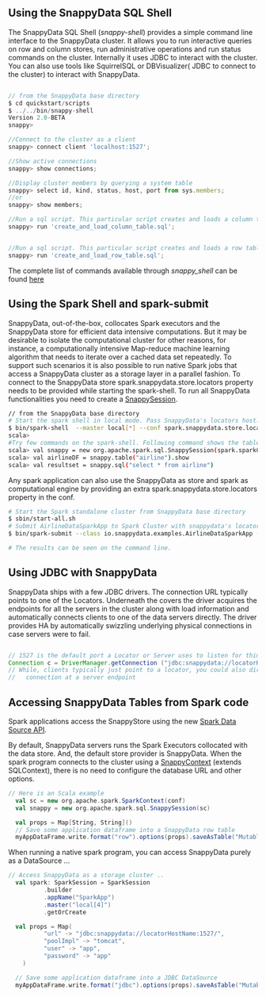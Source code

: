 ## Using the SnappyData SQL Shell

The SnappyData SQL Shell (_snappy-shell_) provides a simple command line interface to the SnappyData cluster. It allows you to run interactive queries on row and column stores, run administrative operations and run status commands on the cluster. Internally it uses JDBC to interact with the cluster. You can also use tools like SquirrelSQL or DBVisualizer( JDBC to connect to the cluster) to interact with SnappyData.

<!--using javascript as the code language here... should this be sql?-->
```javascript

// from the SnappyData base directory  
$ cd quickstart/scripts  
$ ../../bin/snappy-shell  
Version 2.0-BETA
snappy> 

//Connect to the cluster as a client  
snappy> connect client 'localhost:1527';

//Show active connections  
snappy> show connections;

//Display cluster members by querying a system table  
snappy> select id, kind, status, host, port from sys.members;
//or
snappy> show members;

//Run a sql script. This particular script creates and loads a column table in the default schema  
snappy> run 'create_and_load_column_table.sql';


//Run a sql script. This particular script creates and loads a row table in the default schema  
snappy> run 'create_and_load_row_table.sql';
```

The complete list of commands available through _snappy_shell_ can be found [here](http://gemfirexd.docs.pivotal.io/docs-gemfirexd/reference/gfxd_commands/gfxd-launcher.html)

## Using the Spark Shell and spark-submit

SnappyData, out-of-the-box, collocates Spark executors and the SnappyData store for efficient data intensive computations. 
But it may be desirable to isolate the computational cluster for other reasons, for instance, a  computationally 
intensive Map-reduce machine learning algorithm that needs to iterate over a cached data set repeatedly. 
To support such scenarios it is also possible to run native Spark jobs that access a SnappyData cluster as a storage layer 
in a parallel fashion. To connect to the SnappyData store spark.snappydata.store.locators property needs to be 
provided while starting the spark-shell. To run all SnappyData functionalities you need to create 
a [SnappySession](http://snappydatainc.github.io/snappydata/apidocs/#org.apache.spark.sql.SnappySession).

```bash
// from the SnappyData base directory  
# Start the spark shell in local mode. Pass SnappyData's locators host:port as a conf parameter.
$ bin/spark-shell  --master local[*] --conf spark.snappydata.store.locators=locatorhost:port 
scala>
#Try few commands on the spark-shell. Following command shows the tables created using the snappy-shell
scala> val snappy = new org.apache.spark.sql.SnappySession(spark.sparkContext)
scala> val airlineDF = snappy.table("airline").show
scala> val resultset = snappy.sql("select * from airline")
```

Any spark application can also use the SnappyData as store and spark as computational engine by providing an extra spark.snappydata.store.locators property in the conf.

```bash
# Start the Spark standalone cluster from SnappyData base directory 
$ sbin/start-all.sh 
# Submit AirlineDataSparkApp to Spark Cluster with snappydata's locator host port.
$ bin/spark-submit --class io.snappydata.examples.AirlineDataSparkApp --master spark://masterhost:7077 --conf spark.snappydata.store.locators=locatorhost:port $SNAPPY_HOME/examples/jars/quickstart.jar

# The results can be seen on the command line.
```


## Using JDBC with SnappyData
SnappyData ships with a few JDBC drivers. 
The connection URL typically points to one of the Locators. Underneath the covers the driver acquires the endpoints for all the servers in the cluster along with load information and automatically connects clients to one of the data servers directly. The driver provides HA by automatically swizzling underlying physical connections in case servers were to fail. 

```java

// 1527 is the default port a Locator or Server uses to listen for thin client connections
Connection c = DriverManager.getConnection ("jdbc:snappydata://locatorHostName:1527/");
// While, clients typically just point to a locator, you could also directly point the 
//   connection at a server endpoint
```

## Accessing SnappyData Tables from Spark code
Spark applications access the SnappyStore using the new [Spark Data Source API](http://spark.apache.org/docs/latest/sql-programming-guide.html#jdbc-to-other-databases). 

By default, SnappyData servers runs the Spark Executors collocated with the data store. And, the default store provider is SnappyData. 
When the spark program connects to the cluster using a [SnappyContext](http://snappydatainc.github.io/snappydata/apidocs/#org.apache.spark.sql.SnappyContext) (extends SQLContext), there is no need to configure the database URL and other options.  

```scala
// Here is an Scala example 
  val sc = new org.apache.spark.SparkContext(conf)
  val snappy = new org.apache.spark.sql.SnappySession(sc)

  val props = Map[String, String]()
  // Save some application dataframe into a SnappyData row table
  myAppDataFrame.write.format("row").options(props).saveAsTable("MutableTable")

```

When running a native spark program, you can access SnappyData purely as a DataSource ...
```scala
// Access SnappyData as a storage cluster .. 
  val spark: SparkSession = SparkSession
          .builder
          .appName("SparkApp")
          .master("local[4]")
          .getOrCreate

  val props = Map(
          "url" -> "jdbc:snappydata://locatorHostName:1527/",
          "poolImpl" -> "tomcat", 
          "user" -> "app",
          "password" -> "app"
    )

  // Save some application dataframe into a JDBC DataSource
  myAppDataFrame.write.format("jdbc").options(props).saveAsTable("MutableTable")
```
